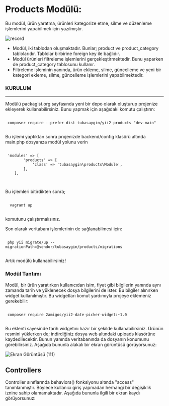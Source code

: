 <h1> Products Modülü: </h1>

Bu modül, ürün yaratma, ürünleri kategorize etme, silme ve düzenleme işlemlerini yapabilmek
için yazılmıştır.

![record](https://user-images.githubusercontent.com/70032538/104810148-e67c8b00-5803-11eb-9f6f-34347ac88c24.gif)


- Modül, iki tablodan oluşmaktadır. Bunlar; product ve product_category tablolarıdır. Tablolar birbirine foreign key ile bağlıdır.
- Modül ürünleri filtreleme işlemlerini gerçekleştirmektedir. Bunu yaparken de product_category tablosunu kullanır.
- Filtreleme işleminin yanında, ürün ekleme, silme, güncelleme ve yeni bir kategori ekleme, silme, güncelleme işlemlerini yapabilmektedir.

<h3> KURULUM </h3>
<hr>

Modülü packagist.org sayfasında yeni bir depo olarak oluşturup projenize ekleyerek kullanabilirsiniz. 
Bunu yapmak için aşağıdaki komutu çalıştırın: 
 <pre><code>
 composer require --prefer-dist tubasaygin/yii2-products "dev-main"
 </pre></code>
 
Bu işlemi yaptıktan sonra projenizde backend/config klasörü altında main.php dosyanıza modül yolunu verin

 <pre><code>
 'modules' => [
        'products' => [
            'class' => 'tubasaygin\products\Module',
        ],
    ],
    
 </pre></code>
 
 
Bu işlemleri bitirdikten sonra;
  <pre><code>
  vagrant up
  </pre></code>
komutunu çalıştırmalısınız. 

Son olarak veritabanı işlemlerinin de sağlanabilmesi için:
 <pre><code>
 php yii migrate/up --migrationPath=@vendor/tubasaygin/products/migrations  
 </pre></code>

Artık modülü kullanabilirsiniz!

<h3>Modül Tantımı</h3>

Modül, bir ürün yaratırken kullanıcıdan isim, fiyat gibi bilgilerin yanında aynı zamanda tarih ve yüklenecek dosya bilgilerini de ister.
Bu bilgiler alınırken widget kullanılmıştır. Bu widgetları komut yardımıyla projeye eklemeniz gerekebilir:
 <pre><code>
 composer require 2amigos/yii2-date-picker-widget:~1.0
 </pre></code>
 
Bu eklenti sayesinde tarih widgetını hazır bir şekilde kullanabilirsiniz.
Ürünün resmini yüklerken de; indirdiğiniz dosya web altındaki uploads klasörüne kaydedilecektir. Bunun yanında veritabanında da dosyanın konumunu görebilirsiniz. 
Aşağıda bununla alakalı bir ekran görüntüsü görüyorsunuz: 

![Ekran Görüntüsü (111)](https://user-images.githubusercontent.com/70032538/104810722-a4eddf00-5807-11eb-80f9-c84188091ea9.png)

<h2>Controllers</h2>
Controller sınıflarında behaviors() fonksiyonu altında "access" tanımlanmıştır. Böylece kullanıcı giriş yapmadan herhangi bir değişiklik iznine sahip olamamaktadır. 
Aşağıda bununla ilgili bir ekran kaydı görüyorsunuz:


 
